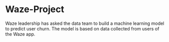# Waze-Project
Waze leadership has asked the data team to build a machine learning model to predict user churn. The model is based on data collected from users of the Waze app. 
